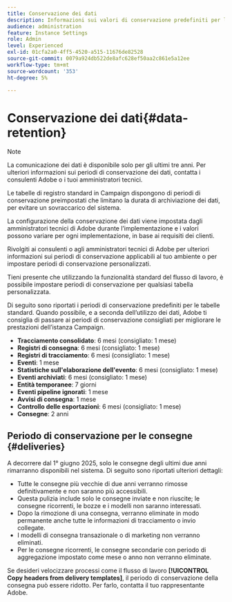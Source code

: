 ```yaml
---
title: Conservazione dei dati
description: Informazioni sui valori di conservazione predefiniti per le tabelle standard
audience: administration
feature: Instance Settings
role: Admin
level: Experienced
exl-id: 01cfa2a0-4ff5-4520-a515-11676de82528
source-git-commit: 0079a924db522de8afc628ef50aa2c861e5a12ee
workflow-type: tm+mt
source-wordcount: '353'
ht-degree: 5%

---
```


# Conservazione dei dati{#data-retention}

>[!NOTE]
>
>La comunicazione dei dati è disponibile solo per gli ultimi tre anni. Per ulteriori informazioni sui periodi di conservazione dei dati, contatta i consulenti Adobe o i tuoi amministratori tecnici.

Le tabelle di registro standard in Campaign dispongono di periodi di conservazione preimpostati che limitano la durata di archiviazione dei dati, per evitare un sovraccarico del sistema.

La configurazione della conservazione dei dati viene impostata dagli amministratori tecnici di Adobe durante l’implementazione e i valori possono variare per ogni implementazione, in base ai requisiti dei clienti.

Rivolgiti ai consulenti o agli amministratori tecnici di Adobe per ulteriori informazioni sui periodi di conservazione applicabili al tuo ambiente o per impostare periodi di conservazione personalizzati.

Tieni presente che utilizzando la funzionalità standard del flusso di lavoro, è possibile impostare periodi di conservazione per qualsiasi tabella personalizzata.

Di seguito sono riportati i periodi di conservazione predefiniti per le tabelle standard. Quando possibile, e a seconda dell’utilizzo dei dati, Adobe ti consiglia di passare ai periodi di conservazione consigliati per migliorare le prestazioni dell’istanza Campaign.

* **Tracciamento consolidato**: 6 mesi (consigliato: 1 mese)
* **Registri di consegna**: 6 mesi (consigliato: 1 mese)
* **Registri di tracciamento**: 6 mesi (consigliato: 1 mese)
* **Eventi**: 1 mese
* **Statistiche sull&#39;elaborazione dell&#39;evento**: 6 mesi (consigliato: 1 mese)
* **Eventi archiviati**: 6 mesi (consigliato: 1 mese)
* **Entità temporanee**: 7 giorni
* **Eventi pipeline ignorati**: 1 mese
* **Avvisi di consegna**: 1 mese
* **Controllo delle esportazioni**: 6 mesi (consigliato: 1 mese)
* **Consegne**: 2 anni

## Periodo di conservazione per le consegne {#deliveries}

<!-- By default, the retention period for deliveries is unlimited.-->

A decorrere dal 1° giugno 2025, solo le consegne degli ultimi due anni rimarranno disponibili nel sistema. Di seguito sono riportati ulteriori dettagli:

* Tutte le consegne più vecchie di due anni verranno rimosse definitivamente e non saranno più accessibili.
* Questa pulizia include solo le consegne inviate e non riuscite; le consegne ricorrenti, le bozze e i modelli non saranno interessati.
* Dopo la rimozione di una consegna, verranno eliminate in modo permanente anche tutte le informazioni di tracciamento o invio collegate.
* I modelli di consegna transazionale o di marketing non verranno eliminati.
* Per le consegne ricorrenti, le consegne secondarie con periodo di aggregazione impostato come mese o anno non verranno eliminate.

Se desideri velocizzare processi come il flusso di lavoro **[!UICONTROL Copy headers from delivery templates]**, il periodo di conservazione della consegna può essere ridotto. Per farlo, contatta il tuo rappresentante Adobe.

<!--

However, if there is a high volume of deliveries on your instance, you can update the **NmsCleanup_DeliveryPurgeDelay** option available from the **[!UICONTROL Administration]** > **[!UICONTROL Application settings]** menu.

Each time the **[!UICONTROL Database cleanup]** workflow is run, the deliveries meeting the conditions set for this option will be deleted.

-->

<!--

When updating the **NmsCleanup_DeliveryPurgeDelay** option, it is recommended to proceed gradually with multiple iterations. For example, you can start by setting the value to 300 days, then 180 days, then 120 days, and so on - making sure iterations are at least 2 days apart. Otherwise, the **[!UICONTROL Database cleanup]** workflow may take much longer because of a large number of deliveries to delete.

This action can help speeding up processes such as the **[!UICONTROL Copy headers from delivery templates]** workflow. Learn more on technical workflows in [this section](technical-workflows.md).

The default value for the **NmsCleanup_DeliveryPurgeDelay** option is `-1`. In this case, no delivery is deleted.

For example, if you set it to `180`, any non-template deliveries that have not been updated in the last 180 days will be deleted when the **[!UICONTROL Database cleanup]** workflow is run.

-->


